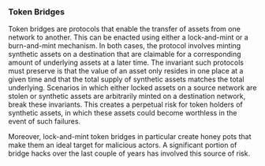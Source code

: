 
### Token Bridges
Token bridges are protocols that enable the transfer of assets from one network 
to another. This can be enacted using either a lock-and-mint or a burn-and-mint 
mechanism. In both cases, the protocol involves minting synthetic assets on a 
destination that are claimable for a corresponding amount of underlying assets 
at a later time. The invariant such protocols must preserve is that the value 
of an asset only resides in one place at a given time and that the total 
supply of synthetic assets matches the total underlying. Scenarios in 
which either locked assets on a source network are stolen or synthetic 
assets are arbitrarily minted on a destination network, break these 
invariants. This creates a perpetual risk for token holders of 
synthetic assets, in which these assets could become worthless 
in the event of such failures.

Moreover, lock-and-mint token bridges in particular create 
honey pots that make them an ideal target for malicious 
actors. A significant portion of bridge hacks over the 
last couple of years has involved this source of risk.



